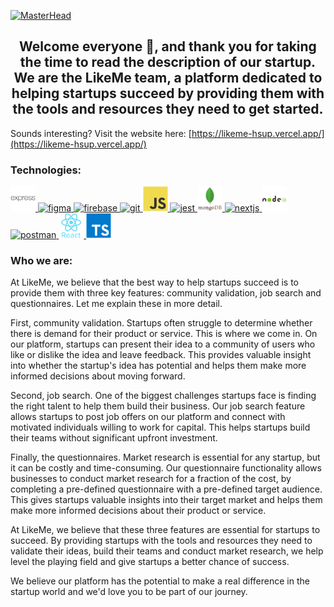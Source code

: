 [![MasterHead](https://developers.giphy.com/branch/master/static/api-512d36c09662682717108a38bbb5c57d.gif)](https://likeme-hsup.vercel.app/)

<h2 align="center">
Welcome everyone 👋, and thank you for taking the time to read the description of our startup. We are the LikeMe team, a platform dedicated to helping startups succeed by providing them with the tools and resources they need to get started.
</h2>

Sounds interesting? Visit the website here: [https://likeme-hsup.vercel.app/](https://likeme-hsup.vercel.app/)

<h3 align="left">Technologies:</h3>
<p align="left"> <a href="https://expressjs.com" target="_blank" rel="noreferrer"> <img src="https://raw.githubusercontent.com/devicons/devicon/master/icons/express/express-original-wordmark.svg" alt="express" width="40" height="40"/> </a> <a href="https://www.figma.com/" target="_blank" rel="noreferrer"> <img src="https://www.vectorlogo.zone/logos/figma/figma-icon.svg" alt="figma" width="40" height="40"/> </a> <a href="https://firebase.google.com/" target="_blank" rel="noreferrer"> <img src="https://www.vectorlogo.zone/logos/firebase/firebase-icon.svg" alt="firebase" width="40" height="40"/> </a> <a href="https://git-scm.com/" target="_blank" rel="noreferrer"> <img src="https://www.vectorlogo.zone/logos/git-scm/git-scm-icon.svg" alt="git" width="40" height="40"/> </a> <a href="https://developer.mozilla.org/en-US/docs/Web/JavaScript" target="_blank" rel="noreferrer"> <img src="https://raw.githubusercontent.com/devicons/devicon/master/icons/javascript/javascript-original.svg" alt="javascript" width="40" height="40"/> </a> <a href="https://jestjs.io" target="_blank" rel="noreferrer"> <img src="https://www.vectorlogo.zone/logos/jestjsio/jestjsio-icon.svg" alt="jest" width="40" height="40"/> </a> <a href="https://www.mongodb.com/" target="_blank" rel="noreferrer"> <img src="https://raw.githubusercontent.com/devicons/devicon/master/icons/mongodb/mongodb-original-wordmark.svg" alt="mongodb" width="40" height="40"/> </a> <a href="https://nextjs.org/" target="_blank" rel="noreferrer"> <img src="https://cdn.worldvectorlogo.com/logos/nextjs-2.svg" alt="nextjs" width="40" height="40"/> </a> <a href="https://nodejs.org" target="_blank" rel="noreferrer"> <img src="https://raw.githubusercontent.com/devicons/devicon/master/icons/nodejs/nodejs-original-wordmark.svg" alt="nodejs" width="40" height="40"/> </a> <a href="https://postman.com" target="_blank" rel="noreferrer"> <img src="https://www.vectorlogo.zone/logos/getpostman/getpostman-icon.svg" alt="postman" width="40" height="40"/> </a> <a href="https://reactjs.org/" target="_blank" rel="noreferrer"> <img src="https://raw.githubusercontent.com/devicons/devicon/master/icons/react/react-original-wordmark.svg" alt="react" width="40" height="40"/> </a> <a href="https://www.typescriptlang.org/" target="_blank" rel="noreferrer"> <img src="https://raw.githubusercontent.com/devicons/devicon/master/icons/typescript/typescript-original.svg" alt="typescript" width="40" height="40"/> </a> </p>

<h3 align="left">Who we are:</h3>
At LikeMe, we believe that the best way to help startups succeed is to provide them with three key features: community validation, job search and questionnaires. Let me explain these in more detail.

First, community validation. Startups often struggle to determine whether there is demand for their product or service. This is where we come in. On our platform, startups can present their idea to a community of users who like or dislike the idea and leave feedback. This provides valuable insight into whether the startup's idea has potential and helps them make more informed decisions about moving forward.

Second, job search. One of the biggest challenges startups face is finding the right talent to help them build their business. Our job search feature allows startups to post job offers on our platform and connect with motivated individuals willing to work for capital. This helps startups build their teams without significant upfront investment.

Finally, the questionnaires. Market research is essential for any startup, but it can be costly and time-consuming. Our questionnaire functionality allows businesses to conduct market research for a fraction of the cost, by completing a pre-defined questionnaire with a pre-defined target audience. This gives startups valuable insights into their target market and helps them make more informed decisions about their product or service.

At LikeMe, we believe that these three features are essential for startups to succeed. By providing startups with the tools and resources they need to validate their ideas, build their teams and conduct market research, we help level the playing field and give startups a better chance of success.

We believe our platform has the potential to make a real difference in the startup world and we'd love you to be part of our journey.
